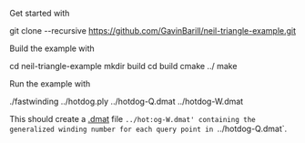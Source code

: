 Get started with 

   git clone --recursive https://github.com/GavinBarill/neil-triangle-example.git


Build the example with

   cd neil-triangle-example
   mkdir build
   cd build
   cmake ../
   make

Run the example with

  ./fastwinding ../hotdog.ply ../hotdog-Q.dmat ../hotdog-W.dmat

This should create a [.dmat](http://libigl.github.io/libigl/file-formats/dmat/)
file `../hot:og-W.dmat' containing the generalized winding number for each query
point in `../hotdog-Q.dmat`.
